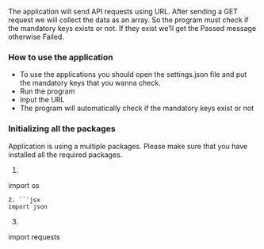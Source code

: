 The application will send API requests using URL. After sending a GET request we will collect the data as an array.
So the program must check if the mandatory keys exists or not. If they exist we'll get the Passed message otherwise Failed.


### How to use the application

- To use the applications you should open the settings.json file and put the mandatory keys that you wanna check.
- Run the program
- Input the URL
- The program will automatically check if the mandatory keys exist or not

### Initializing all the packages

Application is using a multiple packages. Please make sure that you have installed all the required packages.

1. ```jsx
import os
```
2. ```jsx
import json
```
3.  ```jsx
import requests
```




